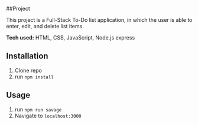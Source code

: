 
##Project

 This project is a Full-Stack To-Do list application, in which the user is able
 to enter, edit, and delete list items.

 **Tech used:** HTML, CSS, JavaScript, Node.js express


## Installation

1. Clone repo
2. run `npm install`

## Usage

1. run `npm run savage`
2. Navigate to `localhost:3000`
